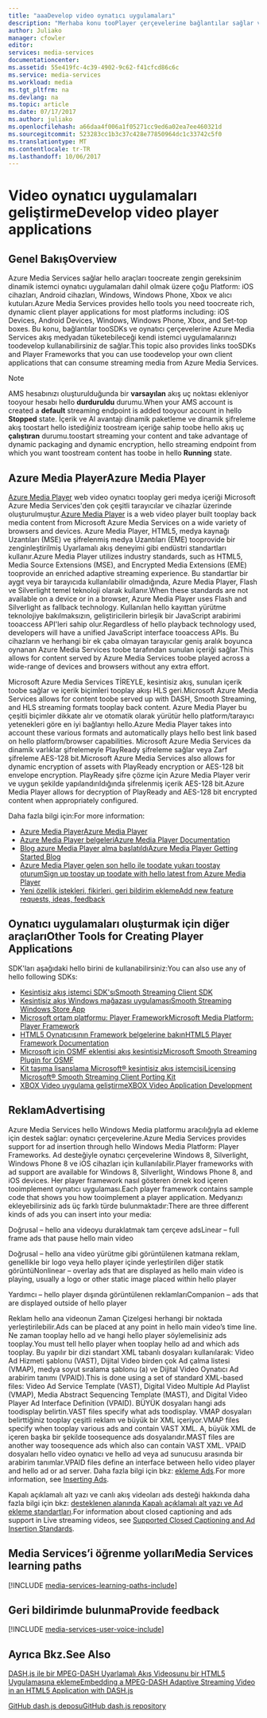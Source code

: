 ```yaml
---
title: "aaaDevelop video oynatıcı uygulamaları"
description: "Merhaba konu tooPlayer çerçevelerine bağlantılar sağlar ve eklentileri Media Services akış medyadan tüketebileceği kendi istemci uygulamalarınızı toodevelop kullanabilirsiniz."
author: Juliako
manager: cfowler
editor: 
services: media-services
documentationcenter: 
ms.assetid: 55e419fc-4c39-4902-9c62-f41cfcd86c6c
ms.service: media-services
ms.workload: media
ms.tgt_pltfrm: na
ms.devlang: na
ms.topic: article
ms.date: 07/17/2017
ms.author: juliako
ms.openlocfilehash: a66daa4f006a1f05271cc9ed6a02ea7ee460321d
ms.sourcegitcommit: 523283cc1b3c37c428e77850964dc1c33742c5f0
ms.translationtype: MT
ms.contentlocale: tr-TR
ms.lasthandoff: 10/06/2017
---
```

# <a name="develop-video-player-applications"></a><span data-ttu-id="e0677-103">Video oynatıcı uygulamaları geliştirme</span><span class="sxs-lookup"><span data-stu-id="e0677-103">Develop video player applications</span></span>
## <a name="overview"></a><span data-ttu-id="e0677-104">Genel Bakış</span><span class="sxs-lookup"><span data-stu-id="e0677-104">Overview</span></span>
<span data-ttu-id="e0677-105">Azure Media Services sağlar hello araçları toocreate zengin gereksinim dinamik istemci oynatıcı uygulamaları dahil olmak üzere çoğu Platform: iOS cihazları, Android cihazları, Windows, Windows Phone, Xbox ve alıcı kutuları.</span><span class="sxs-lookup"><span data-stu-id="e0677-105">Azure Media Services provides hello tools you need toocreate rich, dynamic client player applications for most platforms including: iOS Devices, Android Devices, Windows, Windows Phone, Xbox, and Set-top boxes.</span></span> <span data-ttu-id="e0677-106">Bu konu, bağlantılar tooSDKs ve oynatıcı çerçevelerine Azure Media Services akış medyadan tüketebileceği kendi istemci uygulamalarınızı toodevelop kullanabilirsiniz de sağlar.</span><span class="sxs-lookup"><span data-stu-id="e0677-106">This topic also provides links tooSDKs and Player Frameworks that you can use toodevelop your own client applications that can consume streaming media from Azure Media Services.</span></span>

>[!NOTE]
><span data-ttu-id="e0677-107">AMS hesabınızı oluşturulduğunda bir **varsayılan** akış uç noktası ekleniyor tooyour hesabı hello **durduruldu** durumu.</span><span class="sxs-lookup"><span data-stu-id="e0677-107">When your AMS account is created a **default** streaming endpoint is added tooyour account in hello **Stopped** state.</span></span> <span data-ttu-id="e0677-108">İçerik ve Al avantajı dinamik paketleme ve dinamik şifreleme akış toostart hello istediğiniz toostream içeriğe sahip toobe hello akış uç **çalıştıran** durumu.</span><span class="sxs-lookup"><span data-stu-id="e0677-108">toostart streaming your content and take advantage of dynamic packaging and dynamic encryption, hello streaming endpoint from which you want toostream content has toobe in hello **Running** state.</span></span> 
 
## <a name="azure-media-player"></a><span data-ttu-id="e0677-109">Azure Media Player</span><span class="sxs-lookup"><span data-stu-id="e0677-109">Azure Media Player</span></span>
<span data-ttu-id="e0677-110">[Azure Media Player](http://aka.ms/ampinfo) web video oynatıcı tooplay geri medya içeriği Microsoft Azure Media Services'den çok çeşitli tarayıcılar ve cihazlar üzerinde oluşturulmuştur.</span><span class="sxs-lookup"><span data-stu-id="e0677-110">[Azure Media Player](http://aka.ms/ampinfo) is a web video player built tooplay back media content from Microsoft Azure Media Services on a wide variety of browsers and devices.</span></span> <span data-ttu-id="e0677-111">Azure Media Player, HTML5, medya kaynağı Uzantıları (MSE) ve şifrelenmiş medya Uzantıları (EME) tooprovide bir zenginleştirilmiş Uyarlamalı akış deneyimi gibi endüstri standartları kullanır.</span><span class="sxs-lookup"><span data-stu-id="e0677-111">Azure Media Player utilizes industry standards, such as HTML5, Media Source Extensions (MSE), and Encrypted Media Extensions (EME) tooprovide an enriched adaptive streaming experience.</span></span> <span data-ttu-id="e0677-112">Bu standartlar bir aygıt veya bir tarayıcıda kullanılabilir olmadığında, Azure Media Player, Flash ve Silverlight temel teknoloji olarak kullanır.</span><span class="sxs-lookup"><span data-stu-id="e0677-112">When these standards are not available on a device or in a browser, Azure Media Player uses Flash and Silverlight as fallback technology.</span></span> <span data-ttu-id="e0677-113">Kullanılan hello kayıttan yürütme teknolojiye bakılmaksızın, geliştiricilerin birleşik bir JavaScript arabirimi tooaccess API'leri sahip olur.</span><span class="sxs-lookup"><span data-stu-id="e0677-113">Regardless of hello playback technology used, developers will have a unified JavaScript interface tooaccess APIs.</span></span> <span data-ttu-id="e0677-114">Bu cihazların ve herhangi bir ek çaba olmayan tarayıcılar geniş aralık boyunca oynanan Azure Media Services toobe tarafından sunulan içeriği sağlar.</span><span class="sxs-lookup"><span data-stu-id="e0677-114">This allows for content served by Azure Media Services toobe played across a wide-range of devices and browsers without any extra effort.</span></span>

<span data-ttu-id="e0677-115">Microsoft Azure Media Services TİREYLE, kesintisiz akış, sunulan içerik toobe sağlar ve içerik biçimleri tooplay akışı HLS geri.</span><span class="sxs-lookup"><span data-stu-id="e0677-115">Microsoft Azure Media Services allows for content toobe served up with DASH, Smooth Streaming, and HLS streaming formats tooplay back content.</span></span> <span data-ttu-id="e0677-116">Azure Media Player bu çeşitli biçimler dikkate alır ve otomatik olarak yürütür hello platform/tarayıcı yetenekleri göre en iyi bağlantıyı hello.</span><span class="sxs-lookup"><span data-stu-id="e0677-116">Azure Media Player takes into account these various formats and automatically plays hello best link based on hello platform/browser capabilities.</span></span> <span data-ttu-id="e0677-117">Microsoft Azure Media Services da dinamik varlıklar şifrelemeyle PlayReady şifreleme sağlar veya Zarf şifreleme AES-128 bit.</span><span class="sxs-lookup"><span data-stu-id="e0677-117">Microsoft Azure Media Services also allows for dynamic encryption of assets with PlayReady encryption or AES-128 bit envelope encryption.</span></span> <span data-ttu-id="e0677-118">PlayReady şifre çözme için Azure Media Player verir ve uygun şekilde yapılandırıldığında şifrelenmiş içerik AES-128 bit.</span><span class="sxs-lookup"><span data-stu-id="e0677-118">Azure Media Player allows for decryption of PlayReady and AES-128 bit encrypted content when appropriately configured.</span></span> 

<span data-ttu-id="e0677-119">Daha fazla bilgi için:</span><span class="sxs-lookup"><span data-stu-id="e0677-119">For more information:</span></span>

* [<span data-ttu-id="e0677-120">Azure Media Player</span><span class="sxs-lookup"><span data-stu-id="e0677-120">Azure Media Player</span></span>](http://aka.ms/ampinfo)
* [<span data-ttu-id="e0677-121">Azure Media Player belgeleri</span><span class="sxs-lookup"><span data-stu-id="e0677-121">Azure Media Player Documentation</span></span>](http://aka.ms/ampdocs) 
* [<span data-ttu-id="e0677-122">Blog azure Media Player alma başlatıldı</span><span class="sxs-lookup"><span data-stu-id="e0677-122">Azure Media Player Getting Started Blog</span></span>](https://azure.microsoft.com/blog/2015/04/15/announcing-azure-media-player/)
* [<span data-ttu-id="e0677-123">Azure Media Player gelen son hello ile toodate yukarı toostay oturum</span><span class="sxs-lookup"><span data-stu-id="e0677-123">Sign up toostay up toodate with hello latest from Azure Media Player</span></span>](http://aka.ms/ampsignup)
* [<span data-ttu-id="e0677-124">Yeni özellik istekleri, fikirleri, geri bildirim ekleme</span><span class="sxs-lookup"><span data-stu-id="e0677-124">Add new feature requests, ideas, feedback</span></span>](http://aka.ms/ampuservoice) 

## <a name="other-tools-for-creating-player-applications"></a><span data-ttu-id="e0677-125">Oynatıcı uygulamaları oluşturmak için diğer araçları</span><span class="sxs-lookup"><span data-stu-id="e0677-125">Other Tools for Creating Player Applications</span></span>
<span data-ttu-id="e0677-126">SDK'ları aşağıdaki hello birini de kullanabilirsiniz:</span><span class="sxs-lookup"><span data-stu-id="e0677-126">You can also use any of hello following SDKs:</span></span>

* [<span data-ttu-id="e0677-127">Kesintisiz akış istemci SDK'sı</span><span class="sxs-lookup"><span data-stu-id="e0677-127">Smooth Streaming Client SDK</span></span>](http://www.iis.net/downloads/microsoft/smooth-streaming) 
* [<span data-ttu-id="e0677-128">Kesintisiz akış Windows mağazası uygulaması</span><span class="sxs-lookup"><span data-stu-id="e0677-128">Smooth Streaming Windows Store App</span></span>](media-services-build-smooth-streaming-apps.md)
* [<span data-ttu-id="e0677-129">Microsoft ortam platformu: Player Framework</span><span class="sxs-lookup"><span data-stu-id="e0677-129">Microsoft Media Platform: Player Framework</span></span>](http://playerframework.codeplex.com/) 
* [<span data-ttu-id="e0677-130">HTML5 Oynatıcısının Framework belgelerine bakın</span><span class="sxs-lookup"><span data-stu-id="e0677-130">HTML5 Player Framework Documentation</span></span>](http://playerframework.codeplex.com/wikipage?title=HTML5%20Player&referringTitle=Documentation) 
* [<span data-ttu-id="e0677-131">Microsoft için OSMF eklentisi akış kesintisiz</span><span class="sxs-lookup"><span data-stu-id="e0677-131">Microsoft Smooth Streaming Plugin for OSMF</span></span>](https://www.microsoft.com/download/details.aspx?id=36057) 
* [<span data-ttu-id="e0677-132">Kit taşıma lisanslama Microsoft® kesintisiz akış istemcisi</span><span class="sxs-lookup"><span data-stu-id="e0677-132">Licensing Microsoft® Smooth Streaming Client Porting Kit</span></span>](http://aka.ms/sspk) 
* [<span data-ttu-id="e0677-133">XBOX Video uygulama geliştirme</span><span class="sxs-lookup"><span data-stu-id="e0677-133">XBOX Video Application Development</span></span>](http://xbox.create.msdn.com/) 

## <a name="advertising"></a><span data-ttu-id="e0677-134">Reklam</span><span class="sxs-lookup"><span data-stu-id="e0677-134">Advertising</span></span>
<span data-ttu-id="e0677-135">Azure Media Services hello Windows Media platformu aracılığıyla ad ekleme için destek sağlar: oynatıcı çerçevelerine.</span><span class="sxs-lookup"><span data-stu-id="e0677-135">Azure Media Services provides support for ad insertion through hello Windows Media Platform: Player Frameworks.</span></span> <span data-ttu-id="e0677-136">Ad desteğiyle oynatıcı çerçevelerine Windows 8, Silverlight, Windows Phone 8 ve iOS cihazları için kullanılabilir.</span><span class="sxs-lookup"><span data-stu-id="e0677-136">Player frameworks with ad support are available for Windows 8, Silverlight, Windows Phone 8, and iOS devices.</span></span> <span data-ttu-id="e0677-137">Her player framework nasıl gösteren örnek kod içeren tooimplement oynatıcı uygulaması.</span><span class="sxs-lookup"><span data-stu-id="e0677-137">Each player framework contains sample code that shows you how tooimplement a player application.</span></span> <span data-ttu-id="e0677-138">Medyanızı ekleyebilirsiniz ads üç farklı türde bulunmaktadır:</span><span class="sxs-lookup"><span data-stu-id="e0677-138">There are three different kinds of ads you can insert into your media:</span></span>

<span data-ttu-id="e0677-139">Doğrusal – hello ana videoyu duraklatmak tam çerçeve ads</span><span class="sxs-lookup"><span data-stu-id="e0677-139">Linear – full frame ads that pause hello main video</span></span>

<span data-ttu-id="e0677-140">Doğrusal – hello ana video yürütme gibi görüntülenen katmana reklam, genellikle bir logo veya hello player içinde yerleştirilen diğer statik görüntü</span><span class="sxs-lookup"><span data-stu-id="e0677-140">Nonlinear – overlay ads that are displayed as hello main video is playing, usually a logo or other static image placed within hello player</span></span>

<span data-ttu-id="e0677-141">Yardımcı – hello player dışında görüntülenen reklamları</span><span class="sxs-lookup"><span data-stu-id="e0677-141">Companion – ads that are displayed outside of hello player</span></span>

<span data-ttu-id="e0677-142">Reklam hello ana videonun Zaman Çizelgesi herhangi bir noktada yerleştirilebilir.</span><span class="sxs-lookup"><span data-stu-id="e0677-142">Ads can be placed at any point in hello main video’s time line.</span></span> <span data-ttu-id="e0677-143">Ne zaman tooplay hello ad ve hangi hello player söylemelisiniz ads tooplay.</span><span class="sxs-lookup"><span data-stu-id="e0677-143">You must tell hello player when tooplay hello ad and which ads tooplay.</span></span> <span data-ttu-id="e0677-144">Bu yapılır bir dizi standart XML tabanlı dosyaları kullanılarak: Video Ad Hizmeti şablonu (VAST), Dijital Video birden çok Ad çalma listesi (VMAP), medya soyut sıralama şablonu (a) ve Dijital Video Oynatıcı Ad arabirim tanımı (VPAID).</span><span class="sxs-lookup"><span data-stu-id="e0677-144">This is done using a set of standard XML-based files: Video Ad Service Template (VAST), Digital Video Multiple Ad Playlist (VMAP), Media Abstract Sequencing Template (MAST), and Digital Video Player Ad Interface Definition (VPAID).</span></span> <span data-ttu-id="e0677-145">BÜYÜK dosyaları hangi ads toodisplay belirtin.</span><span class="sxs-lookup"><span data-stu-id="e0677-145">VAST files specify what ads toodisplay.</span></span> <span data-ttu-id="e0677-146">VMAP dosyaları belirttiğiniz tooplay çeşitli reklam ve büyük bir XML içeriyor.</span><span class="sxs-lookup"><span data-stu-id="e0677-146">VMAP files specify when tooplay various ads and contain VAST XML.</span></span> <span data-ttu-id="e0677-147">A, büyük XML de içeren başka bir şekilde toosequence ads dosyalarıdır.</span><span class="sxs-lookup"><span data-stu-id="e0677-147">MAST files are another way toosequence ads which also can contain VAST XML.</span></span> <span data-ttu-id="e0677-148">VPAID dosyaları hello video oynatıcı ve hello ad veya ad sunucusu arasında bir arabirim tanımlar.</span><span class="sxs-lookup"><span data-stu-id="e0677-148">VPAID files define an interface between hello video player and hello ad or ad server.</span></span> <span data-ttu-id="e0677-149">Daha fazla bilgi için bkz: [ekleme Ads](https://msdn.microsoft.com/library/dn387398.aspx).</span><span class="sxs-lookup"><span data-stu-id="e0677-149">For more information, see [Inserting Ads](https://msdn.microsoft.com/library/dn387398.aspx).</span></span>

<span data-ttu-id="e0677-150">Kapalı açıklamalı alt yazı ve canlı akış videoları ads desteği hakkında daha fazla bilgi için bkz: [desteklenen alanında Kapalı açıklamalı alt yazı ve Ad ekleme standartları](https://msdn.microsoft.com/library/c49e0b4d-357e-4cca-95e5-2288924d1ff3#caption_ad).</span><span class="sxs-lookup"><span data-stu-id="e0677-150">For information about closed captioning and ads support in Live streaming videos, see [Supported Closed Captioning and Ad Insertion Standards](https://msdn.microsoft.com/library/c49e0b4d-357e-4cca-95e5-2288924d1ff3#caption_ad).</span></span>

## <a name="media-services-learning-paths"></a><span data-ttu-id="e0677-151">Media Services’i öğrenme yolları</span><span class="sxs-lookup"><span data-stu-id="e0677-151">Media Services learning paths</span></span>
[!INCLUDE [media-services-learning-paths-include](../../includes/media-services-learning-paths-include.md)]

## <a name="provide-feedback"></a><span data-ttu-id="e0677-152">Geri bildirimde bulunma</span><span class="sxs-lookup"><span data-stu-id="e0677-152">Provide feedback</span></span>
[!INCLUDE [media-services-user-voice-include](../../includes/media-services-user-voice-include.md)]

## <a name="see-also"></a><span data-ttu-id="e0677-153">Ayrıca Bkz.</span><span class="sxs-lookup"><span data-stu-id="e0677-153">See Also</span></span>
[<span data-ttu-id="e0677-154">DASH.js ile bir MPEG-DASH Uyarlamalı Akış Videosunu bir HTML5 Uygulamasına ekleme</span><span class="sxs-lookup"><span data-stu-id="e0677-154">Embedding a MPEG-DASH Adaptive Streaming Video in an HTML5 Application with DASH.js</span></span>](media-services-embed-mpeg-dash-in-html5.md)

[<span data-ttu-id="e0677-155">GitHub dash.js deposu</span><span class="sxs-lookup"><span data-stu-id="e0677-155">GitHub dash.js repository</span></span>](https://github.com/Dash-Industry-Forum/dash.js)


